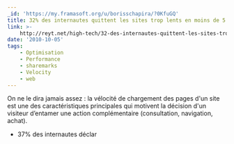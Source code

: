 ```yaml
---
_id: 'https://my.framasoft.org/u/borisschapira/?0KfuGQ'
title: 32% des internautes quittent les sites trop lents en moins de 5 secondes
link: >-
    http://reyt.net/high-tech/32-des-internautes-quittent-les-sites-trop-lents-en-moins-de-5-secondes/4644
date: '2010-10-05'
tags:
    - Optimisation
    - Performance
    - sharemarks
    - Velocity
    - web
---
```


<div class="markdown"><p>On ne le dira jamais assez : la vélocité de chargement des pages d'un site est une des caractéristiques principales qui motivent la décision d'un visiteur d’entamer une action complémentaire (consultation, navigation, achat).</p>
<ul>
<li>37% des internautes déclar<br />
</li>
</ul></div>
